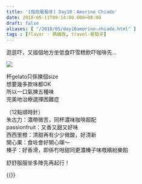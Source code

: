 ```yaml
---
title: '[抱抱葡萄牙] Day10：Amorino Chiado'
date: 2018-05-11T09:14:00.000+08:00
draft: false
aliases: [ "/2018/05/day10amorino-chiado.html" ]
tags : [flavor - 螞蟻族, travel-葡萄牙]
---
```


逛逛吓，又搵個地方坐低食吓雪糕飲吓咖啡先...  

![](/images/portugal10d.jpg)

杯gelato只係揀個size  
想要幾多款味都OK  
所以一口氣揀五種味  
完美地治療選擇困難症  
  
（12點順時針）  
朱古力：濃帶微苦，同杯濃味咖啡超配  
passionfruit：又香又甜又好味  
西西里橙：清甜再有少少微酸，好清新  
開心果：食咗會好開心㗎～  
榛子：好香滑，即係冇咁甜同更濃榛子味嘅繽紛樂餡  
  
舒舒服服坐多陣先再起行！  
  

{{<portugal>}}  
